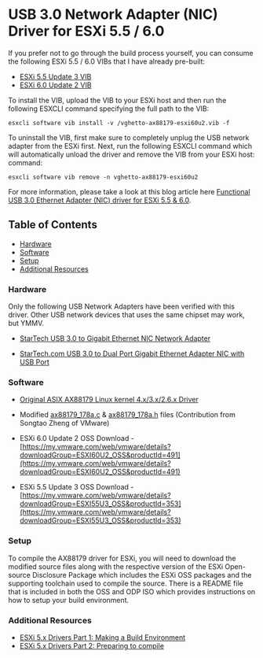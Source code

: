 # USB 3.0 Network Adapter (NIC) Driver for ESXi 5.5 / 6.0

If you prefer not to go through the build process yourself, you can consume the following ESXi 5.5 / 6.0 VIBs that I have already pre-built:

* [ESXi 5.5 Update 3 VIB](https://s3.amazonaws.com/virtuallyghetto-download/vghetto-ax88179-esxi55u3.vib)
* [ESXi 6.0 Update 2 VIB](https://s3.amazonaws.com/virtuallyghetto-download/vghetto-ax88179-esxi60u2.vib)

To install the VIB, upload the VIB to your ESXi host and then run the following ESXCLI command specifying the full path to the VIB:

```console
esxcli software vib install -v /vghetto-ax88179-esxi60u2.vib -f
```

To uninstall the VIB, first make sure to completely unplug the USB network adapter from the ESXi first. Next, run the following ESXCLI command which will automatically unload the driver and remove the VIB from your ESXi host: command:

```console
esxcli software vib remove -n vghetto-ax88179-esxi60u2
```

For more information, please take a look at this blog article here [Functional USB 3.0 Ethernet Adapter (NIC) driver for ESXi 5.5 & 6.0]( http://www.virtuallyghetto.com/2016/03/functional-usb-3-0-ethernet-adapter-nic-driver-for-esxi-5-5-6-0.html).

## Table of Contents

* [Hardware](#Hardware)
* [Software](#Software)
* [Setup](#Setup)
* [Additional Resources](#Additional-Resources)

### Hardware

Only the following USB Network Adapters have been verified with this driver. Other USB network devices that uses the same chipset may work, but YMMV.

* [StarTech USB 3.0 to Gigabit Ethernet NIC Network Adapter](http://www.amazon.com/StarTech-com-Gigabit-Ethernet-Adapter-USB32000SPT/dp/B00D8XTOD0)

* [StarTech.com USB 3.0 to Dual Port Gigabit Ethernet Adapter NIC with USB Port](http://www.amazon.com/StarTech-Gigabit-Ethernet-Network-Adapter/dp/B0095EFXMC)

### Software

* [Original ASIX AX88179 Linux kernel 4.x/3.x/2.6.x Driver](http://www.asix.com.tw/download.php?sub=driverdetail&PItemID=131)

* Modified [ax88179_178a.c](ax88179_178a.c) & [ax88179_178a.h](ax88179_178a.h) files (Contribution from Songtao Zheng of VMware)

* ESXi 6.0 Update 2 OSS Download  - [https://my.vmware.com/web/vmware/details?downloadGroup=ESXI60U2_OSS&productId=491](https://my.vmware.com/web/vmware/details?downloadGroup=ESXI60U2_OSS&productId=491)

* ESXi 5.5 Update 3 OSS Download - [https://my.vmware.com/web/vmware/details?downloadGroup=ESXI55U3_OSS&productId=353](https://my.vmware.com/web/vmware/details?downloadGroup=ESXI55U3_OSS&productId=353)

### Setup

To compile the AX88179 driver for ESXi, you will need to download the modified source files along with the respective version of the ESXi Open-source Disclosure Package which includes the ESXi OSS packages and the supporting toolchain used to compile the source. There is a README file that is included in both the OSS and ODP ISO which provides instructions on how to setup your build environment.

### Additional Resources

* [ESXi 5.x Drivers Part 1: Making a Build Environment](http://www.vm-help.com/forum/viewtopic.php?f=34&t=4340&sid=66215fccfb113683ddba8c2076ea0120)
* [ESXi 5.x Drivers Part 2: Preparing to compile](http://www.vm-help.com/forum/viewtopic.php?f=34&t=4347)
